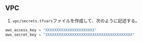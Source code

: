 ## VPC

1. `vpc/secrets.tfvars`ファイルを作成して、次のように記述する。

```terraform
aws_access_key = "XXXXXXXXXXXXXXXXXXXXXX"
aws_secret_key = "XXXXXXXXXXXXXXXXXXXXXXXXXXXXXXXXXXXXXXX"
```
